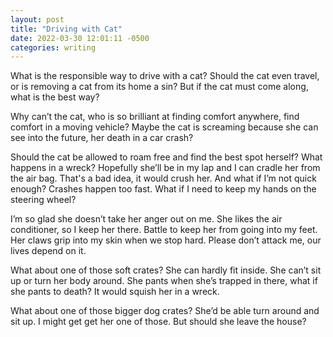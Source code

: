 ```yaml
---
layout: post
title: "Driving with Cat"
date: 2022-03-30 12:01:11 -0500
categories: writing
---
```


What is the responsible way to drive with a cat? Should the cat even travel, or is removing a cat from its home a sin? But if the cat must come along, what is the best way?

Why can’t the cat, who is so brilliant at finding comfort anywhere, find comfort in a moving vehicle? Maybe the cat is screaming because she can see into the future, her death in a car crash?

Should the cat be allowed to roam free and find the best spot herself? What happens in a wreck? Hopefully she’ll be in my lap and I can cradle her from the air bag. That's a bad idea, it would crush her. And what if I’m not quick enough? Crashes happen too fast. What if I need to keep my hands on the steering wheel?

I’m so glad she doesn’t take her anger out on me. She likes the air conditioner, so I keep her there. Battle to keep her from going into my feet. Her claws grip into my skin when we stop hard. Please don’t attack me, our lives depend on it.

What about one of those soft crates? She can hardly fit inside. She can’t sit up or turn her body around. She pants when she’s trapped in there, what if she pants to death? It would squish her in a wreck.

What about one of those bigger dog crates? She’d be able turn around and sit up. I might get get her one of those. But should she leave the house?
